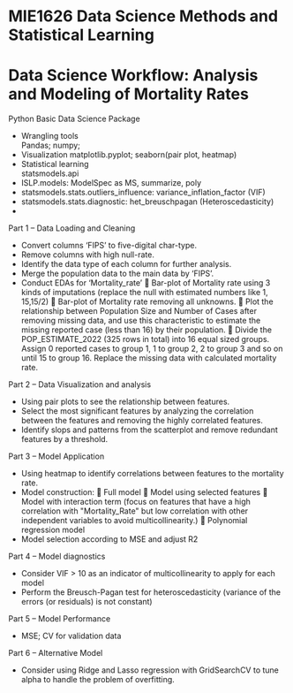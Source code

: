# MIE1626 Data Science Methods and Statistical Learning
# Data Science Workflow: Analysis and Modeling of Mortality Rates

Python Basic Data Science Package
-	Wrangling tools  
Pandas; numpy;  
-	Visualization
matplotlib.pyplot; seaborn(pair plot, heatmap)  
-	Statistical learning  
statsmodels.api  
-	ISLP.models: ModelSpec as MS, summarize, poly  
-	statsmodels.stats.outliers_influence: variance_inflation_factor (VIF)  
-	statsmodels.stats.diagnostic: het_breuschpagan (Heteroscedasticity)
-	
Part 1 – Data Loading and Cleaning
-	Convert columns ‘FIPS’ to five-digital char-type.
-	Remove columns with high null-rate.
-	Identify the data type of each column for further analysis.
-	Merge the population data to the main data by ‘FIPS’.
-	Conduct EDAs for ‘Mortality_rate’
	Bar-plot of Mortality rate using 3 kinds of imputations (replace the null with estimated numbers like 1, 15,15/2)
	Bar-plot of Mortality rate removing all unknowns.
	Plot the relationship between Population Size and Number of Cases after removing missing data, and use this characteristic to estimate the missing reported case (less than 16) by their population.
	Divide the POP_ESTIMATE_2022 (325 rows in total) into 16 equal sized groups. Assign 0 reported cases to group 1, 1 to group 2, 2 to group 3 and so on until 15 to group 16. Replace the missing data with calculated mortality rate.

Part 2 – Data Visualization and analysis
-	Using pair plots to see the relationship between features.
-	Select the most significant features by analyzing the correlation between the features and removing the highly correlated features.
-	Identify slops and patterns from the scatterplot and remove redundant features by a threshold.

Part 3 – Model Application
-	Using heatmap to identify correlations between features to the mortality rate.
-	Model construction:
	Full model
	Model using selected features
	Model with interaction term (focus on features that have a high correlation with "Mortality_Rate" but low correlation with other independent variables to avoid multicollinearity.)
	Polynomial regression model
-	Model selection according to MSE and adjust R2

Part 4 – Model diagnostics
-	Consider VIF > 10 as an indicator of multicollinearity to apply for each model
-	Perform the Breusch-Pagan test for heteroscedasticity (variance of the errors (or residuals) is not constant)

Part 5 – Model Performance
-	MSE; CV for validation data

Part 6 – Alternative Model
-	Consider using Ridge and Lasso regression with GridSearchCV to tune alpha to handle the problem of overfitting.
